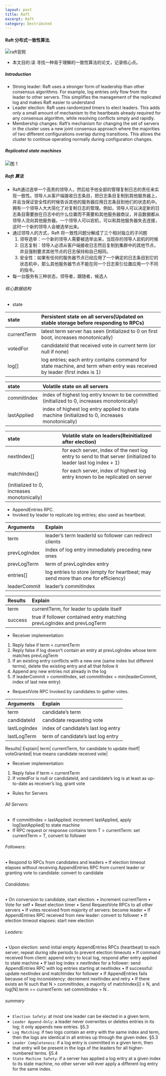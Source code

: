 ```yaml
---
layout: post
title: Raft
excerpt: Raft
category: Destributed
---
```


#### Raft 分布式一致性算法.

![raft官网](https://raft.github.io/)

- 本文目的:读 寻找一种易于理解的一致性算法的论文，记录核心点。

##### Introduction

- Strong leader: Raft uses a stronger form of leadership
than other consensus algorithms. For example,
log entries only flow from the leader to other servers.
This simplifies the management of the replicated log
and makes Raft easier to understand
- Leader election: Raft uses randomized timers to
elect leaders. This adds only a small amount of
mechanism to the heartbeats already required for any
consensus algorithm, while resolving conflicts simply
and rapidly.
- Membership changes: Raft’s mechanism for
changing the set of servers in the cluster uses a new
joint consensus approach where the majorities of
two different configurations overlap during transitions.
This allows the cluster to continue operating
normally during configuration changes.

##### Replicated state machines

![图 1 ](https://dn-0x01-io.qbox.me/raft-图1-01.png)

##### Raft 算法

- Raft通过选举一个高贵的领导人，然后给予他全部的管理复制日志的责任来实现一致性。领导人从客户端接收日志条目，把日志条目复制到其他服务器上，并且当保证安全性的时候告诉其他的服务器应用日志条目到他们的状态机中。拥有一个领导人大大简化了对复制日志的管理。例如，领导人可以决定新的日志条目需要放在日志中的什么位置而不需要和其他服务器商议，并且数据都从领导人流向其他服务器。一个领导人可以宕机，可以和其他服务器失去连接，这时一个新的领导人会被选举出来。
- 通过领导人的方式，Raft 将一致性问题分解成了三个相对独立的子问题
  1. 领导选举：一个新的领导人需要被选举出来，当现存的领导人宕机的时候
  2. 日志复制：领导人必须从客户端接收日志然后复制到集群中的其他节点，并且强制要求其他节点的日志保持和自己相同。
  3. 安全性：如果有任何的服务器节点已经应用了一个确定的日志条目到它的状态机中，那么其他服务器节点不能在同一个日志索引位置应用一个不同的指令。
- 每一台服务有三种状态，领导者，跟随者，候选人

###### 核心数据结构

- state

state|Persistent state on all servers(Updated on stable storage before responding to RPCs)|
:---|:------------------|
currentTerm|latest term server has seen (initialized to 0  on first boot, increases monotonically)|
votedFor| candidateId that received vote in current term (or null if none)|
log[]| log entries; each entry contains command for state machine, and term when entry  was received by leader (first index is 1)|

state| Volatile state on all servers|
:----|:---------|
commitIndex| index of highest log entry known to be committed (initialized to 0, increases  monotonically)|
lastApplied| index of highest log entry applied to state  machine (initialized to 0, increases  monotonically)|

state| Volatile state on leaders(Reinitialized after election)|
:----|:-----|
nextIndex[]|for each server, index of the next log entry to send to that server (initialized to leader last log index + 1)
matchIndex[]| for each server, index of highest log entry known to be replicated on server
(initialized to 0, increases monotonically)|

- AppendEntries RPC.
- Invoked by leader to replicate log entries; also used as heartbeat.

Arguments | Explain|
:---------|:------|
term| leader’s term  leaderId so follower can redirect clients|
prevLogIndex| index of log entry immediately preceding new ones|
prevLogTerm| term of prevLogIndex entry|
entries[]| log entries to store (empty for heartbeat; may send more than one for efficiency)|
leaderCommit| leader’s commitIndex|

Results| Explain|
:------|:------|
term| currentTerm, for leader to update itself|
success| true if follower contained entry matching prevLogIndex  and prevLogTerm|

- Receiver implementation:
1. Reply false if term < currentTerm
2. Reply false if log doesn’t contain an entry at prevLogIndex  whose term matches prevLogTerm
3. If an existing entry conflicts with a new one (same index  but different terms),
delete the existing entry and all that  follow it
4. Append any new entries not already in the log
5. If leaderCommit > commitIndex, set commitIndex = min(leaderCommit, index of last new entry)

- RequestVote RPC  Invoked by candidates to gather votes.

Arguments| Explain|
:--------|:-------|
term| candidate’s term|
candidateId| candidate requesting vote|
lastLogIndex| index of candidate’s last log entry|
lastLogTerm| term of candidate’s last log entry |

Results| Explain|
term| currentTerm, for candidate to update itself|
voteGranted| true means candidate received vote|

- Receiver implementation:
1. Reply false if term < currentTerm
2. If votedFor is null or candidateId, and candidate’s log is at  least as up-to-date as receiver’s log, grant vote

- Rules for Servers

###### All Servers:
  - If commitIndex > lastApplied: increment lastApplied, apply  log[lastApplied] to state machine
  - If RPC request or response contains term T > currentTerm: set currentTerm = T, convert to follower
###### Followers:
• Respond to RPCs from candidates and leaders
• If election timeout elapses without receiving AppendEntries
RPC from current leader or granting vote to candidate:
convert to candidate
###### Candidates:
• On conversion to candidate, start election:
• Increment currentTerm
• Vote for self
• Reset election timer
• Send RequestVote RPCs to all other servers
• If votes received from majority of servers: become leader
• If AppendEntries RPC received from new leader: convert to
follower
• If election timeout elapses: start new election
###### Leaders:
• Upon election: send initial empty AppendEntries RPCs
(heartbeat) to each server; repeat during idle periods to
prevent election timeouts
• If command received from client: append entry to local log,
respond after entry applied to state machine
• If last log index ≥ nextIndex for a follower: send
AppendEntries RPC with log entries starting at nextIndex
• If successful: update nextIndex and matchIndex for
follower
• If AppendEntries fails because of log inconsistency:
decrement nextIndex and retry
• If there exists an N such that N > commitIndex, a majority
of matchIndex[i] ≥ N, and log[N].term == currentTerm:
set commitIndex = N .


###### summary

- `Election Safety`: at most one leader can be elected in a
given term.
- `Leader Append-Only`: a leader never overwrites or deletes
entries in its log; it only appends new entries. §5.3
- `Log Matching`: if two logs contain an entry with the same
index and term, then the logs are identical in all entries
up through the given index. §5.3
- `Leader Completeness`: if a log entry is committed in a
given term, then that entry will be present in the logs
of the leaders for all higher-numbered terms. §5.4
- `State Machine Safety`: if a server has applied a log entry
at a given index to its state machine, no other server
will ever apply a different log entry for the same index.
